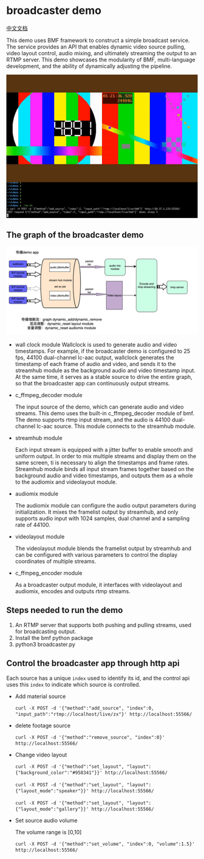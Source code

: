# broadcaster demo

[中文文档](./readme_cn.md)

This demo uses BMF framework to construct a simple broadcast service. The service provides an API that enables dynamic video source pulling, video layout control, audio mixing, and ultimately streaming the output to an RTMP server. This demo showcases the modularity of BMF, multi-language development, and the ability of dynamically adjusting the pipeline.

![](./broadcaster.gif)

## The graph of the broadcaster demo

![](./broadcaster.png)

- wall clock module
     Wallclock is used to generate audio and video timestamps. For example, if the broadcaster demo is configured to 25 fps, 44100 dual-channel lc-aac output, wallclock generates the timestamp of each frame of audio and video, and sends it to the streamhub module as the background audio and video timestamp input. At the same time, it serves as a stable source to drive the entire graph, so that the broadcaster app can continuously output streams.

- c_ffmpeg_decoder module

     The input source of the demo, which can generate audio and video streams. This demo uses the built-in c_ffmpeg_decoder module of bmf. The demo supports rtmp input stream, and the audio is 44100 dual-channel lc-aac source. This module connects to the streamhub module.
    
- streamhub module

     Each input stream is equipped with a jitter buffer to enable smooth and uniform output. In order to mix multiple streams and display them on the same screen, ti is necessary to align the timestamps and frame rates. Streamhub module binds all input stream frames together based on the background audio and video timestamps, and outputs them as a whole to the audiomix and videolayout module.

- audiomix module

     The audiomix module can configure the audio output parameters during initialization. It mixes the framelist output by streamhub, and only supports audio input with 1024 samples, dual channel and a sampling rate of 44100.

- videolayout module

     The videolayout module blends the framelist output by streamhub and can be configured with various parameters to control the display coordinates of multiple streams. 

- c_ffmpeg_encoder module

     As a broadcaster output module, it interfaces with videolayout and audiomix, encodes and outputs rtmp streams.


## Steps needed to run the demo

1. An RTMP server that supports both pushing and pulling streams, used for broadcasting output. 
2. Install the bmf python package
3. python3 broadcaster.py

## Control the broadcaster app through http api

Each source has a unique `index` used to identify its id, and the control api uses this `index` to indicate which source is controlled.

- Add material source

     ```
     curl -X POST -d '{"method":"add_source", "index":0, "input_path":"rtmp://localhost/live/zx"}' http://localhost:55566/
     ```


- delete footage source

     ```
     curl -X POST -d '{"method":"remove_source", "index":0}' http://localhost:55566/
     ```


- Change video layout

     ```
     curl -X POST -d '{"method":"set_layout", "layout":{"background_color":"#958341"}}' http://localhost:55566/

     curl -X POST -d '{"method":"set_layout", "layout":{"layout_mode":"speaker"}}' http://localhost:55566/

     curl -X POST -d '{"method":"set_layout", "layout":{"layout_mode":"gallery"}}' http://localhost:55566/
     ```

- Set source audio volume

     The volume range is [0,10]

     ```
     curl -X POST -d '{"method":"set_volume", "index":0, "volume":1.5}' http://localhost:55566/
     ```


